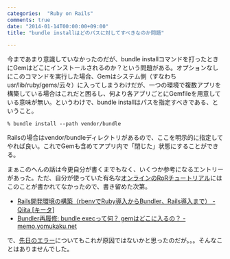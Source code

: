 ```yaml
---
categories:  "Ruby on Rails"
comments: true
date: "2014-01-14T00:00:00+09:00"
title: "bundle installはどのパスに対してすべきなのか問題"

---
```


今まであまり意識していなかったのだが、bundle installコマンドを打ったときにGemはどこにインストールされるのか？という問題がある。オプションなしにこのコマンドを実行した場合、Gemはシステム側（すなわちusr/lib/ruby/gems/云々）に入ってしまうわけだが、一つの環境で複数アプリを構築している場合はこれだと困るし、何より各アプリごとにGemfileを用意している意味が無い。というわけで、bundle installはパスを指定すべきである、ということ。

```
% bundle install --path vendor/bundle
```


Railsの場合はvendor/bundleディレクトリがあるので、ここを明示的に指定してやれば良い。これでGemも含めてアプリ内で「閉じた」状態にすることができる。

まぁこのへんの話は今更自分が書くまでもなく、いくつか参考になるエントリーがあった。ただ、自分が使っていた有名な[オンラインのRoRチュートリアル](http://railstutorial.jp/)にはこのことが書かれてなかったので、書き留めた次第。


* [Rails開発環境の構築（rbenvでRuby導入からBundler、Rails導入まで） - Qiita [キータ]](http://qiita.com/emadurandal/items/a60886152a4c99ce1017)
* [Bundler再履修: bundle execって何？ gemはどこに入るの？ - memo.yomukaku.net](http://memo.yomukaku.net/entries/IpCSQmo)

</blockquote>

で、[先日のエラー](http://chroju89.hatenablog.jp/entry/2014/01/09/235505)についてもこれが原因ではないかと思ったのだが。。。そんなことはありませんでした。


